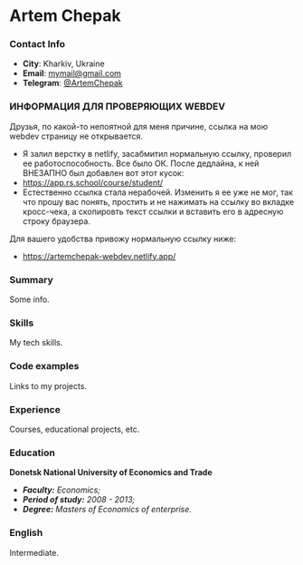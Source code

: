 # Artem Chepak
### Contact Info
- __City__: Kharkiv, Ukraine
- __Email__: mymail@gmail.com
- __Telegram__: [@ArtemChepak](https://t.me/ArtemChepak)
### ИНФОРМАЦИЯ ДЛЯ ПРОВЕРЯЮЩИХ WEBDEV
Друзья, по какой-то непоятной для меня причине, ссылка на мою webdev страницу не открывается. 
- Я залил верстку в netlify, засабмитил нормальную ссылку, проверил ее работоспособность. Все было ОК. После дедлайна, к ней ВНЕЗАПНО был добавлен вот этот кусок:
- https://app.rs.school/course/student/
- Естественно ссылка стала нерабочей. Изменить я ее уже не мог, так что прошу вас понять, простить и не нажимать на ссылку во вкладке кросс-чека, а скопировть текст ссылки и вставить его в адресную строку браузера.

Для вашего удобства привожу нормальную ссылку ниже:
- https://artemchepak-webdev.netlify.app/


### Summary
Some info.

### Skills
My tech skills.

### Code examples
Links to my projects.

### Experience
Courses, educational projects, etc.

### Education
**Donetsk National University of Economics and Trade**  
- ***Faculty:*** *Economics;*  
- ***Period of study:*** *2008 - 2013;*  
- ***Degree:*** *Masters of Economics of enterprise.*  

### English
Intermediate.
